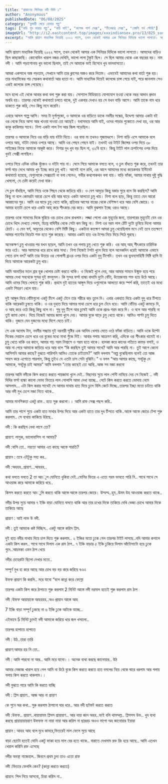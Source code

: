 ```yaml
---
title: "প্রায়াণের সিনিয়র নদী দিদি ১"
author: "Anonymous"
publishedDate: "06/08/2025"
category: "কুমারী মেয়ে চোদার গল্প"
tags: ["কচি গুদ মারার গল্প", "কচি মাই", "কলেজ গার্ল সেক্স", "টিনেজার সেক্স", "বেঙ্গলি পর্ন স্টোরি"]
imageUrl: "http://i2.eastcontent.top/images/xxxindiansex.pro/13/825_sucking.jpg"
excerpt: "আমি প্রায়াণ মাধ্যমিক দিয়েছি ২০২২ সালে, তখন থেকেই আমার এক সিনিয়র দিদিকে ভালো লাগতো। আমাদের বাড়িও ছিল কাছাকাছি। কোনোদিন খারাপ নজর দেখিনি, ভালো লাগা টুকুই ছিল। সে ছিল আমার থেকে এক বছরের বড়। নাম নদী ।..."
---
```


আমি প্রায়াণ মাধ্যমিক দিয়েছি ২০২২ সালে, তখন থেকেই আমার এক সিনিয়র দিদিকে ভালো লাগতো। আমাদের বাড়িও ছিল কাছাকাছি। কোনোদিন খারাপ নজর দেখিনি, ভালো লাগা টুকুই ছিল। সে ছিল আমার থেকে এক বছরের বড়। নাম নদী । আমি পড়াশোনায় খুব ভালো ছিলাম, তাই সে আমাকে ভাই হিসেবে খুব ভালবাসতো।


আমরা একসাথে অঙ্ক পড়তাম, সেখানে আমি তার ক্লাসের অঙ্কও করে দিতাম। এভাবেই আমাদের কথা বার্তা শুরু হয়। তার মাধ্যমিকের পর সেরকম কথাবার্তা আর হতো না। আমি মাধ্যমিক দিয়েই কলেজে চান্স পেয়ে যাই, পরে জানলাম সেও একই কলেজে চান্স পেয়েছে।


মনে হলো এই থেকে আবার কথা বলা শুরু করা যায়। সোশ্যাল মিডিয়াতে যোগাযোগ হওয়া থেকে নম্বর আদান প্রদান অবধি হয়। তারপর থেকেই কথাবার্তা চলতে থাকে, দুই একবার দেখাও হয় সে যখন বাড়ি আসে। আমি তাকে নাম ধরে ডাকতে শুরু করি, সেও কিছু মনে করেনি।


এবারে আসল গল্পে আসি। সময় টা দুর্গাপুজো, ও আমাকে ওর বাড়িতে ডাকে নবমীর সন্ধেয়, উদ্দেশ্য আমার একটা বই ওর থেকে নিয়ে আসা আর খাওয়া দাওয়া তো আছেই। যথাসময়ে আমি যাই, ওদের পাড়ার পুজোতে দেখা হয়, ওর আর কাকু কাকিমার সাথে। নিশা একটা লাল টপ আর জিন্স পড়েছিল।


তারপর ও আমাকে নিয়ে ওর বাড়ি যায় বইটা দিতে। ওর বাবা মা তখনও পূজামণ্ডপে। নিশা বাড়ি এসে আমাকে বলে ওপরে আয়, বইটা বোধয় ওপরে আছে। আমি ওর পেছন পেছন যাই। তখনই ওর টাইট জিন্সের ওপর দিয়ে ৩৮ সাইজের নিতম্ব আমাকে আকৃষ্ট করে। নিশার দুধ খুব বড় ছিল না, ৩২বি হবে। কিন্তু টাইট লাল ক্রপটপের ওপর দিয়ে খুবই সেক্সী লাগছিল।


ওপরে গিয়ে এদিক ওদিক খুঁজেও ও বইটা পায় না। ঘেমে গিয়ে আমাকে বসতে বলে, ও চুল বাঁধতে শুরু করে, তখনই তার ফর্সা ঘাড় দেখে আমার খুব ইচ্ছে করে চুমু খাই। আগেই বলে রাখি, এর আগে আমাদের মধ্যে কয়েকবার ইন্টিমেট কথাবার্তা হয়েছে, যেগুলোকে সেক্সচ্যাট না বলা গেলেও, গভীর কথপোকথন বলা যায়। বাড়ি ফাঁকা, আমার মাথায় দুষ্টু বুদ্ধি খেললো, যে চেষ্টা করেই দেখা যাক।


সে চুল বাঁধছিল, আমি গিয়ে ওকে পিছন থেকে জড়িয়ে ধরি। ও বেশ আদুরে কিন্তু বকার সুরে বলে কি করছিস? আমি কিছু না বলে কোমরটা আরো চেপে ধরি আর ঘাড়ে একটা আলতো চুমু খায়। নিশা বলে ছাড়, কিন্তু তাতে যেন আরো আহ্বানের সুর। আমি ওর ঘাড়ে চুমু খেতে থাকি, প্রতিবার আগের বারের থেকে বেশিক্ষণ ধরে আর বেশি জোরে। ও আমার হাতটা চেপে ধরে একটা আহ্ করে শীৎকার বের করে। আমি বুঝলাম ইচ্ছে ওরও আছে।


তারপর ওকে সামনের দিকে ঘুরিয়ে ওর চোখে চোখ রাখলাম। লজ্জা পেলো এক মুহূর্তের জন্য, তারপরের মুহূর্তেই যেন ওর চোখে খিদে দেখতে পেলাম, হিংস্র বাঘিনীর থেকে সেটা কম কিছু না। নিশা ওর নরম লাল ঠোঁট দুটো ডুবিয়ে দিলো আমার ঠোটে। এ যেন স্বর্গ, অমৃতের থেকেও বেশি মিষ্টি কিছু। একটানা কতক্ষণ আমরা চুমু খেয়েছিলাম মনে নেই তবে ততক্ষণে আমার প্যান্টের নিচেটা শক্ত হতে শুরু করেছে। আমার একটা হাত ওর টপের নিচে দিয়ে পিঠে ঘুরছে।


অনেকক্ষণ চুমু খাওয়ার পর যখন ছাড়ল, আমি তখন ওর গলায় চুমু খেতে শুরু করি। ওর আহ্ আহ্ শীৎকারে চারিদিক ভরে ওঠে। আর আমাদের ধরে রাখে কার সাধ্য। নিশা নিজেই টপটা খুলে দিয়ে বলে অনেকদিন ধরেই আমাকে এভাবে পেতে চাস বল? আমি তার উত্তরে ওর গোলাপী ব্রাএর ওপর দিয়ে একটা দুদু টিপেদি। তখন ওর ভুবনমোহিনী মিষ্টি হাসি টা দিয়ে আমাকে আরেকটা চুমু খায়।


আমি আনাড়ির মতন ব্রার হুক খোলার চেষ্টা করতে থাকি। ও নিজেই খুলে দেয়, আর আমার সামনে উন্মুক্ত হয়ে পরে আমার দেখা সবথেকে সুন্দর দুই স্তনযুগল। কি সুন্দর ফর্সা হাল্কা বাদামি দুটো বোঁটা, উত্তেজনায় শক্ত হয়ে উঠে আছে। আমি ওদের নিয়ে খেলতে শুরু করি। প্রথমে দুই হাতের আঙ্গুল দিয়ে ওগুলোকে আলতো করে স্পর্শ করি, তাতেই ওর মধ্যে একটা শিহরণ খেলে যায়।


দুই আঙ্গুল দিয়ে বোঁটাগুলো একটু টিপে একটু টেনে তার শরীরে ঝড় তুলে দি। এবার একহাত দিয়ে একটা দুদু ধরে টিপতে থাকি আরেকটা চুষতে থাকি। ও ওর দুহাত দিয়ে আমার মাথা চেপে ধরে চুল টেনে ধরে। আমি বোঁটায় একটু কামড়ে দি, ও আহ্ করে ওঠে কিন্তু কিছু বলে না। শুধু দুদু টিপে আর চুষেই আমি ওকে প্রচণ্ড গরম করে দি। ও বলে আর পারছি না তুই জামা খোল। দিয়ে নিজেই আমার জামা খুলে দেয়। আমার বুকে ঘাড়ে চুমু খেতে থাকে। আমিও পাল্টা চুমু দিতে থাকি। দুজনে যেন দুজনের মধ্যে মিশে যেতে চাই।


সে এক অমোঘ টান, নবমীর সন্ধ্যায় দুই নরনারী সৃষ্টির এক আদিম খেলায় মেতে ওঠে ফাঁকা বাড়িতে। আমি ওকে উল্টো দিকের দেয়ালে চেপে ধরে ওর বুকের মধ্যে মাথা গুঁজে দিই। আবার গলায় আক্রমণ করি, এদিকে ওর শীৎকার থামেই না। চুমু খেতে থাকি ওর কানে, আমার গাঢ় গরম নিশ্বাসে ও গরম হতে থাকে। হালকা করে কানের লতিতে কামড় বসাই, ও আর না পেরে আমাকে জড়িয়ে ধরে আর বলে “কি করছিস তুই আমার সাথে? আমি আর পারছি না। তুই আগে কেনো আসিসনি আমার কাছে? বুঝতে পারিসনি আমিও তোকে চাইতাম?” আমি বললাম “অল্প বুঝেছিলাম বলেই তো আজ সাহস করে এগোতে পারলাম, কিন্তু তুইও যে এতটা চাস সেটা বুঝিনি।” ও বলল “আয় আমার কাছে, সবটুকু দে আমাকে, সবটুকু চাই আমার” আমি বললাম “তোর কাছেই তো আছি..আজ সব মজা করবো


তারপর আমি নদীকে কিস করতে করতে পায়জামা খুলে দেই.. বিছানায় সুয়ে লাল পেন্টি নামিয়ে দেয় সে নিজেই .. নদী দিদির ফর্সা হাল্কা কালো ভোদা ভিতরে লাল গোলাপি আভা দেখা যাচ্ছে.. পেটে কিস করতে করতে ভোদায় নেমে আসলাম… এটা কিস করার সাথেই সে আমার মাথায় হাত দিয়ে চুলে বিলি কেটে দিচ্ছে..তারপর ইচ্ছা মতো চাটতে থাকি আর নদী মুখ চেপে মজা নিতে থাকে..


আমার মানসিকতা একটু রাফ.. হতে সুরু করলো।। আমি রাফ সেক্স পছন্দ করি..


আমি তার পাশে সুয়ে একটা হাত মাথার উপর দিয়ে আর একটা হাতে তার দুধ টিপতে থাকি..আস্তে আস্তে জোরে টেপা শুরু করলাম.. সে ব্যথায় কাকিয়ে উঠছে..


নদী : কি করছিস বেথা লাগে তো?


প্রায়াণ: লাগুক, ভালোবাসিস না আমায়?


নদী :বাসি তো.. নয়তো আমার এত কাছে আস্তে পারতি?


প্রায়ান : তবে এইটুকু সয্য কর..


নদী :অহহহ..প্রায়াণ…আহহহ..

কথা বলতে বলতে 2 তা আংুল যোনিতে ধুকিয়া দেই..যোনির ভিতর এ এতো গরম ভাবতে পারি নি.. সাথে সাথে সে আওয়াজ করে আমাকে জরিয়ে ধরে..


কিসস করতে করতে আংুলি করতে থাকি আস্তে আস্তে তারপর জোরে। উম্মম্ম..হুম..উমম উহ আওয়াজ করতে থাকে..


নদীর উপর সুয়ে আমার ৭ ইঞ্চি বাড়া যোনিতে ঘসতে থাকি আর তার চখের দিকে তাকিয়ে দেখি ভেজা চোখে আমার দিকে তাকিয়ে আছে


প্রায়াণ : আই লাভ উ নদী.


নদী : তুই আমাকে কষ্ট দিচ্ছিস.. একটু আস্তে করিস প্লিস.


দুই হাত নদীর মাথায় দিয়ে চাপ দিতে শুরু করলাম.. ২ ইঞ্চির মতো ঢুকে গেল তারপর টাইট লাগছে..নদি আমার কপালে একটা কিস করল.. সাথে সাথে দিলাম এক রাম ঠাপ.. ৭ ইঞ্চি বাড়ার ৫ ইঞ্চি ঢুকিয়ে দিলাম আঁটোসাটো হয়ে ঢুকে গুদে..আচমকা এমন ঠাপ খেয়ে

নদীর চেহেরাটা ছিলো দেখার মতো..


সম্পুর্ণ মুখ হা করে আছে আর চোখ বড় বড় করে জরিয়ে ধএএ

উফফ প্রায়াণ কি করলি.. মরে যাবো “বলে কান্না করে ফেল্লো

তারপর একটা কিস করে ঠাপাতে শুরু করলাম 2 মিনিট আস্তে নদী নরমাল হতেই শুরু করলাম রাম ঠাপ


নদী :উফফ আয়ায়াস্তে আহহহহ..অও প্রায়ান আস্তে আহ

7 ইঞ্চি বাড়া সম্পুর্ণ ঢুকছে না ৬ ইঞ্চি ঢুকে আটকে যাচ্ছে..


এইভাবে 5 মিনিট চুদেই নদী আমাকে জরিয়ে ধরে জল খসালো..

তারপর হাপাতে হাপাতে


নদী : উঠ..তারা তারি


প্রায়াণ:আমার হয় নি তো..


নদী : আমি পারবো না আর.. আমি মরে যাবো।। অনেক ব্যথা করছে জানোয়ার.. উঠ


আমার মেজাজ খারাপ হয়ে গেল আমি না উঠে বুকে কিস করতে করতে হাত বগলের নিচে থেকে ঘারে ধরলাম আর গলায় গলায় কিস করতে থাকলাম।।

নদী বুঝতে পারে আমি কি করতে যাচ্ছি


নদী : প্লিস প্রায়াণ.. আজ আর না প্রায়াণ


কে শুনে অর কথা.. সুরু করলাম ঠাপানো ঘার ধরে.. আর নদী ছটফট করতে করতে


নদী :উফফ.. প্রায়াণ..থায়ায়ামম প্লিসস প্রায়ায়াণ.. আর নায়া জান অহহ..ভাই বলি থামম্মল্ল.. প্লিসসস উভ.. খুব ব্যথা করছে প্রায়ায়ায়ায়য়াণ উফফফ না নায়া নায়া আর করিস না ছাররড় অওও মাগো অহ জানোয়ার ইয়ায়া


প্রায়ান : আহহ আহ বলে দুধে কামরে,ভিতরেই মাল ফেলে সুয়ে আছে

বাড়া ছোটো হতেই যোনি একটু ফাকা হয়ে মাল বের হতে থাকে.. বারাতে দেখলাম রক্ত রিং হয়ে আছে.. আমি এতখন খেয়াল করিনি রক্ত এসেছে

নদীর অবস্থা নাজেহাল.. জিবনে প্রথম চুদা তাও এতো রাফ


নদী :ভিতরে ফেললি কেন? (কান্না করতে করতে)


প্রায়ান: পিল নিয়ে আসবো, চিন্তা করিস না..
